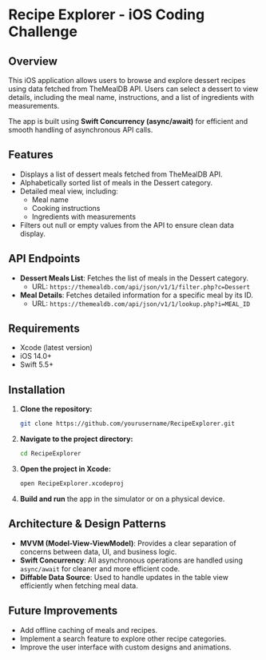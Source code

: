 # Recipe Explorer - iOS Coding Challenge

## Overview
This iOS application allows users to browse and explore dessert recipes using data fetched from TheMealDB API. Users can select a dessert to view details, including the meal name, instructions, and a list of ingredients with measurements.

The app is built using **Swift Concurrency (async/await)** for efficient and smooth handling of asynchronous API calls.

## Features
- Displays a list of dessert meals fetched from TheMealDB API.
- Alphabetically sorted list of meals in the Dessert category.
- Detailed meal view, including:
  - Meal name
  - Cooking instructions
  - Ingredients with measurements
- Filters out null or empty values from the API to ensure clean data display.

## API Endpoints
- **Dessert Meals List**: Fetches the list of meals in the Dessert category.
  - URL: `https://themealdb.com/api/json/v1/1/filter.php?c=Dessert`
- **Meal Details**: Fetches detailed information for a specific meal by its ID.
  - URL: `https://themealdb.com/api/json/v1/1/lookup.php?i=MEAL_ID`

## Requirements
- Xcode (latest version)
- iOS 14.0+
- Swift 5.5+

## Installation
1. **Clone the repository:**
   ```bash
   git clone https://github.com/yourusername/RecipeExplorer.git
   ```

2. **Navigate to the project directory:**
   ```bash
   cd RecipeExplorer
   ```

3. **Open the project in Xcode:**
   ```bash
   open RecipeExplorer.xcodeproj
   ```

4. **Build and run** the app in the simulator or on a physical device.

## Architecture & Design Patterns
- **MVVM (Model-View-ViewModel)**: Provides a clear separation of concerns between data, UI, and business logic.
- **Swift Concurrency**: All asynchronous operations are handled using `async/await` for cleaner and more efficient code.
- **Diffable Data Source**: Used to handle updates in the table view efficiently when fetching meal data.

## Future Improvements
- Add offline caching of meals and recipes.
- Implement a search feature to explore other recipe categories.
- Improve the user interface with custom designs and animations.
